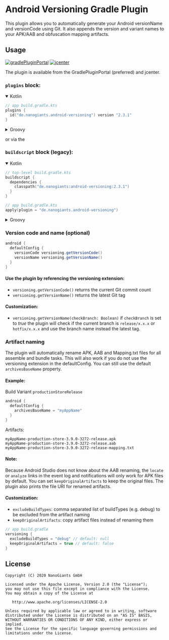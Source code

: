 # Android Versioning Gradle Plugin
This plugin allows you to automatically generate your Android versionName and versionCode using Git. It also appends the version and variant names to your APK/AAB and obfuscation mapping artifacts.
## Usage
[![gradlePluginPortal](https://img.shields.io/maven-metadata/v/https/plugins.gradle.org/m2/de/nanogiants/android-versioning/de.nanogiants.android-versioning.gradle.plugin/maven-metadata.xml.svg?label=gradlePluginPortal)](https://plugins.gradle.org/plugin/de.nanogiants.android-versioning) [![jcenter](https://img.shields.io/maven-metadata/v/https/appcom-interactive.bintray.com/android/de/nanogiants/android-versioning/maven-metadata.xml.svg?label=jcenter)](https://bintray.com/appcom-interactive/android/android-versioning-plugin/_latestVersion)

The plugin is available from the GradlePluginPortal (preferred) and jcenter.
### `plugins` block:
<details open>
  <summary>Kotlin</summary>

```kotlin
// app build.gradle.kts
plugins {
  id("de.nanogiants.android-versioning") version "2.3.1"
}
```
</details>

<details>
  <summary>Groovy</summary>

```groovy
// app build.gradle
plugins {
  id 'de.nanogiants.android-versioning' version '2.3.1'
}
```
</details>

or via the
### `buildscript` block (legacy):
<details open>
  <summary>Kotlin</summary>


```kotlin
// top-level build.gradle.kts
buildscript {
  dependencies {
    classpath("de.nanogiants:android-versioning:2.3.1")
  }
}
```
```kotlin
// app build.gradle.kts
apply(plugin = "de.nanogiants.android-versioning")
```
</details>

<details>
  <summary>Groovy</summary>

```groovy
// top-level build.gradle
buildscript {
  dependencies {
    classpath 'de.nanogiants:android-versioning:2.3.1'
  }
}
```
```groovy
// app build.gradle
apply plugin: 'de.nanogiants.android-versioning'
```
</details>

### Version code and name (optional)
```groovy
android {
  defaultConfig {
    versionCode versioning.getVersionCode()
    versionName versioning.getVersionName()
  }
}
```
#### Use the plugin by referencing the versioning extension:
* `versioning.getVersionCode()` returns the current Git commit count
* `versioning.getVersionName()` returns the latest Git tag

#### Customization:
* `versioning.getVersionName(checkBranch: Boolean)` if `checkBranch` is set to *true* the plugin will check if the current branch is `release/x.x.x` or `hotfix/x.x.x` and use the branch name instead the latest tag.

### Artifact naming
The plugin will automatically rename APK, AAB and Mapping.txt files for all assemble and bundle tasks. This will also work if you do not use the versioning extension in the defaultConfig. You can still use the default `archivesBaseName` property.

#### Example:
Build Variant `productionStoreRelease`
```groovy
android {
  defaultConfig {
    archivesBaseName = "myAppName"
  }
}
```
Artifacts:
```
myAppName-production-store-3.9.0-3272-release.apk
myAppName-production-store-3.9.0-3272-release.aab
myAppName-production-store-3.9.0-3272-release-mapping.txt
```
#### Note:
Because Android Studio does not know about the AAB renaming, the `locate` or `analyze` links in the event log and notifications will only work for APK files by default. You can set `keepOriginalArtifacts` to keep the original files. The plugin also prints the file URI for renamed artifacts. 

#### Customization:
* `excludeBuildTypes`: comma separated list of buildTypes (e.g. debug) to be excluded from the artifact naming
* `keepOriginalArtifacts`: copy artifact files instead of renaming them
```groovy
// app build.gradle
versioning {
  excludeBuildTypes = "debug" // default: null
  keepOriginalArtifacts = true // default: false
}
```

## License
	Copyright (C) 2020 NanoGiants GmbH

    Licensed under the Apache License, Version 2.0 (the "License");
    you may not use this file except in compliance with the License.
    You may obtain a copy of the License at

       http://www.apache.org/licenses/LICENSE-2.0

    Unless required by applicable law or agreed to in writing, software
    distributed under the License is distributed on an "AS IS" BASIS,
    WITHOUT WARRANTIES OR CONDITIONS OF ANY KIND, either express or implied.
    See the License for the specific language governing permissions and
    limitations under the License.
